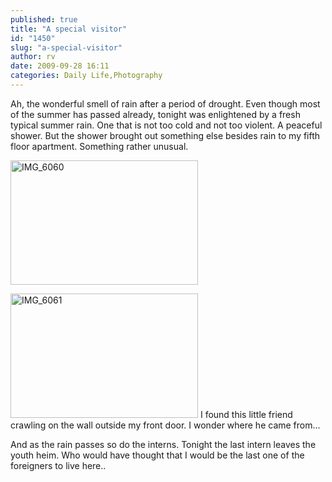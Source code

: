 ```yaml
---
published: true
title: "A special visitor"
id: "1450"
slug: "a-special-visitor"
author: rv
date: 2009-09-28 16:11
categories: Daily Life,Photography
---
```

Ah, the wonderful smell of rain after a period of drought. Even though most of the summer has passed already, tonight was enlightened by a fresh typical summer rain. One that is not too cold and not too violent. A peaceful shower. But the shower brought out something else besides rain to my fifth floor apartment. Something rather unusual.

<a href="https://s3.amazonaws.com/cfwblog/uploads/2009/09/img_60601.jpg"><img class="aligncenter size-medium wp-image-1455" title="IMG_6060" src="https://s3.amazonaws.com/cfwblog/uploads/2009/09/img_60601.jpg?w=300" alt="IMG_6060" width="300" height="199" /></a>

<a style="text-decoration:none;" href="https://s3.amazonaws.com/cfwblog/uploads/2009/09/img_6061.jpg"><span style="color:#000000;">
</span><span style="text-decoration:underline;"> </span><img class="aligncenter size-medium wp-image-1452" style="text-decoration:underline;" title="IMG_6061" src="https://s3.amazonaws.com/cfwblog/uploads/2009/09/img_6061.jpg?w=300" alt="IMG_6061" width="300" height="199" /></a>
<a href="https://s3.amazonaws.com/cfwblog/uploads/2009/09/img_6060.jpg"></a>I found this little friend crawling on the wall outside my front door. I wonder where he came from...

And as the rain passes so do the interns. Tonight the last intern leaves the youth heim. Who would have thought that I would be the last one of the foreigners to live here..